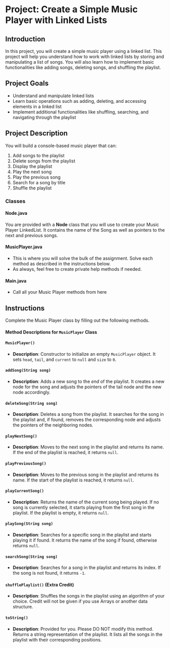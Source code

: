 # Project: Create a Simple Music Player with Linked Lists

## Introduction

In this project, you will create a simple music player using a linked list. This project will help you understand how to work with linked lists by storing and manipulating a list of songs. You will also learn how to implement basic functionalities like adding songs, deleting songs, and shuffling the playlist.

## Project Goals

* Understand and manipulate linked lists
* Learn basic operations such as adding, deleting, and accessing elements in a linked list
* Implement additional functionalities like shuffling, searching, and navigating through the playlist

## Project Description

You will build a console-based music player that can:

1. Add songs to the playlist
2. Delete songs from the playlist
3. Display the playlist
4. Play the next song
5. Play the previous song
6. Search for a song by title
7. Shuffle the playlist

### Classes

#### Node.java

You are provided with a **Node** class that you will use to create your Music Player LinkedList. It contains the name of the Song as well as pointers to the next and previous songs.

#### MusicPlayer.java

- This is where you will solve the bulk of the assignment. Solve each method as described in the instructions below.
- As always, feel free to create private help methods if needed.

#### Main.java

- Call all your Music Player methods from here

## Instructions

Complete the Music Player class by filling out the following methods.

#### Method Descriptions for `MusicPlayer` Class

#### `MusicPlayer()`

- **Description**: Constructor to initialize an empty `MusicPlayer` object. It sets `head`, `tail`, and `current` to `null` and `size` to `0`.

#### `addSong(String song)`

- **Description**: Adds a new song to the _end_ of the playlist. It creates a new node for the song and adjusts the pointers of the tail node and the new node accordingly.

#### `deleteSong(String song)`

- **Description**: Deletes a song from the playlist. It searches for the song in the playlist and, if found, removes the corresponding node and adjusts the pointers of the neighboring nodes.

#### `playNextSong()`

- **Description**: Moves to the next song in the playlist and returns its name. If the end of the playlist is reached, it returns `null`.

#### `playPreviousSong()`

- **Description**: Moves to the previous song in the playlist and returns its name. If the start of the playlist is reached, it returns `null`.

#### `playCurrentSong()`

- **Description**: Returns the name of the current song being played. If no song is currently selected, it starts playing from the first song in the playlist. If the playlist is empty, it returns `null`.

#### `playSong(String song)`

- **Description**: Searches for a specific song in the playlist and starts playing it if found. It returns the name of the song if found, otherwise returns `null`.

#### `searchSong(String song)`

- **Description**: Searches for a song in the playlist and returns its index. If the song is not found, it returns `-1`.

#### `shufflePlaylist()` (Extra Credit)

- **Description**: Shuffles the songs in the playlist using an algorithm of your choice. Credit will not be given if you use Arrays or another data structure.

#### `toString()`

- **Description**: Provided for you. Please DO NOT modify this method. Returns a string representation of the playlist. It lists all the songs in the playlist with their corresponding positions.
